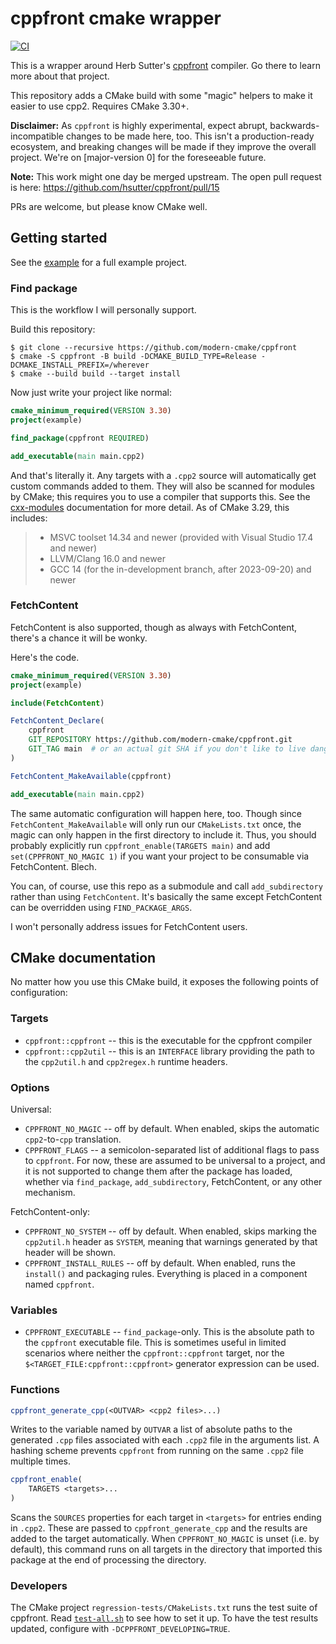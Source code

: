 # cppfront cmake wrapper

[![CI](https://github.com/modern-cmake/cppfront/actions/workflows/ci.yml/badge.svg)](https://github.com/modern-cmake/cppfront/actions/workflows/ci.yml)

This is a wrapper around Herb
Sutter's [cppfront](https://github.com/hsutter/cppfront)
compiler. Go there to learn more about that project.

This repository adds a CMake build with some "magic" helpers to make it easier
to use cpp2. Requires CMake 3.30+.

**Disclaimer:** As `cppfront` is highly experimental, expect abrupt,
backwards-incompatible changes to be made here, too. This isn't a
production-ready ecosystem, and breaking changes will be made if they improve
the overall project. We're on [major-version 0] for the foreseeable future.

**Note:** This work might one day be merged upstream. The open pull request is
here: https://github.com/hsutter/cppfront/pull/15

PRs are welcome, but please know CMake well.

## Getting started

See the [example](/example) for a full example project.

### Find package

This is the workflow I will personally support.

Build this repository:

```
$ git clone --recursive https://github.com/modern-cmake/cppfront
$ cmake -S cppfront -B build -DCMAKE_BUILD_TYPE=Release -DCMAKE_INSTALL_PREFIX=/wherever
$ cmake --build build --target install
```

Now just write your project like normal:

```cmake
cmake_minimum_required(VERSION 3.30)
project(example)

find_package(cppfront REQUIRED)

add_executable(main main.cpp2)
```

And that's literally it. Any targets with a `.cpp2` source will automatically
get custom commands added to them. They will also be scanned for modules by
CMake; this requires you to use a compiler that supports this. See
the [cxx-modules] documentation for more detail. As of CMake 3.29, this
includes:

> * MSVC toolset 14.34 and newer (provided with Visual Studio 17.4 and newer)
> * LLVM/Clang 16.0 and newer
> * GCC 14 (for the in-development branch, after 2023-09-20) and newer

### FetchContent

FetchContent is also supported, though as always with FetchContent, there's a
chance it will be wonky.

Here's the code.

```cmake
cmake_minimum_required(VERSION 3.30)
project(example)

include(FetchContent)

FetchContent_Declare(
    cppfront
    GIT_REPOSITORY https://github.com/modern-cmake/cppfront.git
    GIT_TAG main  # or an actual git SHA if you don't like to live dangerously
)

FetchContent_MakeAvailable(cppfront)

add_executable(main main.cpp2)
```

The same automatic configuration will happen here, too. Though since
`FetchContent_MakeAvailable` will only run our `CMakeLists.txt` once, the magic
can only happen in the first directory to include it. Thus, you should probably
explicitly run `cppfront_enable(TARGETS main)` and
add `set(CPPFRONT_NO_MAGIC 1)` if you want your project to be consumable via
FetchContent. Blech.

You can, of course, use this repo as a submodule and call `add_subdirectory`
rather than using `FetchContent`. It's basically the same except FetchContent
can be overridden using `FIND_PACKAGE_ARGS`.

I won't personally address issues for FetchContent users.

## CMake documentation

No matter how you use this CMake build, it exposes the following points of
configuration:

### Targets

* `cppfront::cppfront` -- this is the executable for the cppfront compiler
* `cppfront::cpp2util` -- this is an `INTERFACE` library providing the path to
  the `cpp2util.h` and `cpp2regex.h` runtime headers.

### Options

Universal:

* `CPPFRONT_NO_MAGIC` -- off by default. When enabled, skips the automatic
  `cpp2`-to-`cpp` translation.
* `CPPFRONT_FLAGS` -- a semicolon-separated list of additional flags to pass
  to `cppfront`. For now, these are assumed to be universal to a project, and it
  is not supported to change them after the package has loaded, whether
  via `find_package`, `add_subdirectory`, FetchContent, or any other mechanism.

FetchContent-only:

* `CPPFRONT_NO_SYSTEM` -- off by default. When enabled, skips marking
  the `cpp2util.h` header as `SYSTEM`, meaning that warnings generated by that
  header will be shown.
* `CPPFRONT_INSTALL_RULES` -- off by default. When enabled, runs the `install()`
  and packaging rules. Everything is placed in a component named `cppfront`.

### Variables

* `CPPFRONT_EXECUTABLE` -- `find_package`-only. This is the absolute path to
  the `cppfront` executable file. This is sometimes useful in limited scenarios
  where neither the `cppfront::cppfront` target, nor
  the `$<TARGET_FILE:cppfront::cppfront>` generator expression can be used.

### Functions

```cmake
cppfront_generate_cpp(<OUTVAR> <cpp2 files>...)
```

Writes to the variable named by `OUTVAR` a list of absolute paths to the
generated `.cpp` files associated with each `.cpp2` file in the arguments list.
A hashing scheme prevents `cppfront` from running on the same `.cpp2` file
multiple times.

```cmake
cppfront_enable(
    TARGETS <targets>...
)
```

Scans the `SOURCES` properties for each target in `<targets>` for entries ending
in `.cpp2`. These are passed to `cppfront_generate_cpp` and the results are
added to the target automatically. When `CPPFRONT_NO_MAGIC` is unset (i.e. by
default), this command runs on all targets in the directory that imported this
package at the end of processing the directory.

### Developers

The CMake project `regression-tests/CMakeLists.txt` runs the test suite of
cppfront. Read [`test-all.sh`][test-script] to see how to set it up. To have the
test results updated, configure with `-DCPPFRONT_DEVELOPING=TRUE`.

[cxx-modules]: https://cmake.org/cmake/help/v3.29/manual/cmake-cxxmodules.7.html

[major-version-0]: https://semver.org/#spec-item-4

[test-script]: ./test-all.sh

